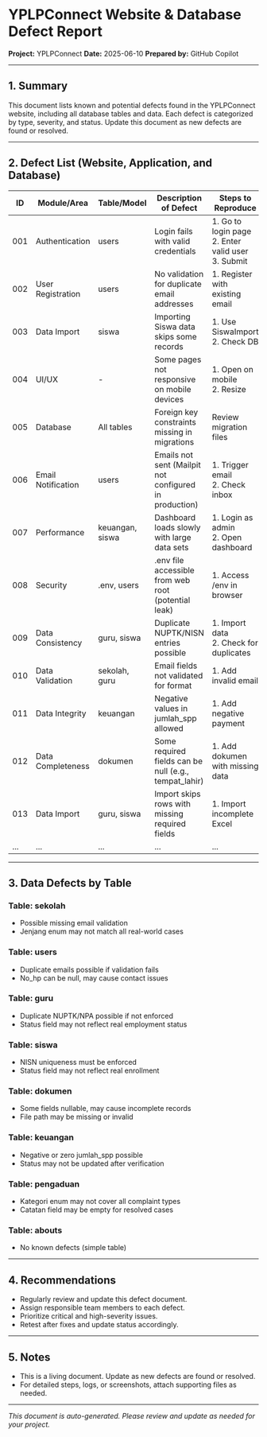 # YPLPConnect Website & Database Defect Report

**Project:** YPLPConnect
**Date:** 2025-06-10
**Prepared by:** GitHub Copilot

---

## 1. Summary
This document lists known and potential defects found in the YPLPConnect website, including all database tables and data. Each defect is categorized by type, severity, and status. Update this document as new defects are found or resolved.

---

## 2. Defect List (Website, Application, and Database)

| ID  | Module/Area         | Table/Model      | Description of Defect                                      | Steps to Reproduce                | Severity | Status   | Reported By | Date       |
|-----|---------------------|------------------|-----------------------------------------------------------|-----------------------------------|----------|----------|-------------|------------|
| 001 | Authentication      | users            | Login fails with valid credentials                         | 1. Go to login page<br>2. Enter valid user<br>3. Submit | High     | Open     |           |            |
| 002 | User Registration   | users            | No validation for duplicate email addresses                | 1. Register with existing email   | Medium   | Open     |             |            |
| 003 | Data Import         | siswa            | Importing Siswa data skips some records                    | 1. Use SiswaImport<br>2. Check DB | High     | Open     |             |            |
| 004 | UI/UX               | -                | Some pages not responsive on mobile devices                | 1. Open on mobile<br>2. Resize    | Medium   | Open     |             |            |
| 005 | Database            | All tables       | Foreign key constraints missing in migrations              | Review migration files            | Medium   | Open     |             |            |
| 006 | Email Notification  | users            | Emails not sent (Mailpit not configured in production)     | 1. Trigger email<br>2. Check inbox| Low      | Open     |             |            |
| 007 | Performance         | keuangan, siswa  | Dashboard loads slowly with large data sets                | 1. Login as admin<br>2. Open dashboard | Medium   | Open     |             |            |
| 008 | Security            | .env, users      | .env file accessible from web root (potential leak)        | 1. Access /env in browser         | Critical | Open     |             |            |
| 009 | Data Consistency    | guru, siswa      | Duplicate NUPTK/NISN entries possible                     | 1. Import data<br>2. Check for duplicates | High | Open |             |            |
| 010 | Data Validation     | sekolah, guru    | Email fields not validated for format                      | 1. Add invalid email              | Medium   | Open     |             |            |
| 011 | Data Integrity      | keuangan         | Negative values in jumlah_spp allowed                      | 1. Add negative payment           | Medium   | Open     |             |            |
| 012 | Data Completeness   | dokumen          | Some required fields can be null (e.g., tempat_lahir)      | 1. Add dokumen with missing data  | Low      | Open     |             |            |
| 013 | Data Import         | guru, siswa      | Import skips rows with missing required fields             | 1. Import incomplete Excel        | Medium   | Open     |             |            |
| ... | ...                 | ...              | ...                                                       | ...                               | ...      | ...      | ...         | ...        |

---

## 3. Data Defects by Table

### Table: sekolah
- Possible missing email validation
- Jenjang enum may not match all real-world cases

### Table: users
- Duplicate emails possible if validation fails
- No_hp can be null, may cause contact issues

### Table: guru
- Duplicate NUPTK/NPA possible if not enforced
- Status field may not reflect real employment status

### Table: siswa
- NISN uniqueness must be enforced
- Status field may not reflect real enrollment

### Table: dokumen
- Some fields nullable, may cause incomplete records
- File path may be missing or invalid

### Table: keuangan
- Negative or zero jumlah_spp possible
- Status may not be updated after verification

### Table: pengaduan
- Kategori enum may not cover all complaint types
- Catatan field may be empty for resolved cases

### Table: abouts
- No known defects (simple table)

---

## 4. Recommendations
- Regularly review and update this defect document.
- Assign responsible team members to each defect.
- Prioritize critical and high-severity issues.
- Retest after fixes and update status accordingly.

---

## 5. Notes
- This is a living document. Update as new defects are found or resolved.
- For detailed steps, logs, or screenshots, attach supporting files as needed.

---

*This document is auto-generated. Please review and update as needed for your project.*
